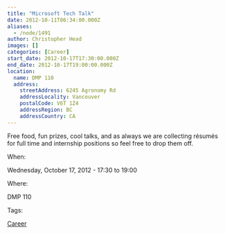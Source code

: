 ```yaml
---
title: "Microsoft Tech Talk"
date: 2012-10-11T06:34:00.000Z
aliases:
  - /node/1491
author: Christopher Head
images: []
categories: [Career]
start_date: 2012-10-17T17:30:00.000Z
end_date: 2012-10-17T19:00:00.000Z
location:
  name: DMP 110
  address:
    streetAddress: 6245 Agronomy Rd
    addressLocality: Vancouver
    postalCode: V6T 1Z4
    addressRegion: BC
    addressCountry: CA
---
```


Free food, fun prizes, cool talks, and as always we are collecting résumés for full time and internship positions so feel free to drop them off.

When: 

Wednesday, October 17, 2012 - 17:30 to 19:00

Where: 

DMP 110

Tags: 

[Career](/career)
